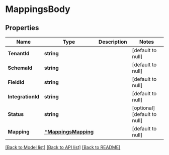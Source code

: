 # MappingsBody

## Properties
Name | Type | Description | Notes
------------ | ------------- | ------------- | -------------
**TenantId** | **string** |  | [default to null]
**SchemaId** | **string** |  | [default to null]
**FieldId** | **string** |  | [default to null]
**IntegrationId** | **string** |  | [default to null]
**Status** | **string** |  | [optional] [default to null]
**Mapping** | [***MappingsMapping**](mappings_mapping.md) |  | [default to null]

[[Back to Model list]](../README.md#documentation-for-models) [[Back to API list]](../README.md#documentation-for-api-endpoints) [[Back to README]](../README.md)

